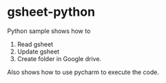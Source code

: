 # gsheet-python
Python sample shows how to 
1. Read gsheet
1. Update gsheet
1. Create folder in Google drive.

Also shows how to use pycharm to execute the code. 
